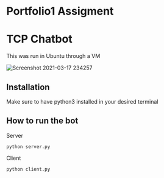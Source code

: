 # Portfolio1 Assigment

# TCP Chatbot
This was run in Ubuntu through a VM

![Screenshot 2021-03-17 234257](https://user-images.githubusercontent.com/54141216/111548141-8742e480-877a-11eb-8ac0-67f1d472e06c.png)

## Installation

Make sure to have python3 installed in your desired terminal

## How to run the bot
Server

```
python server.py 
```
Client
```
python client.py
```

     
